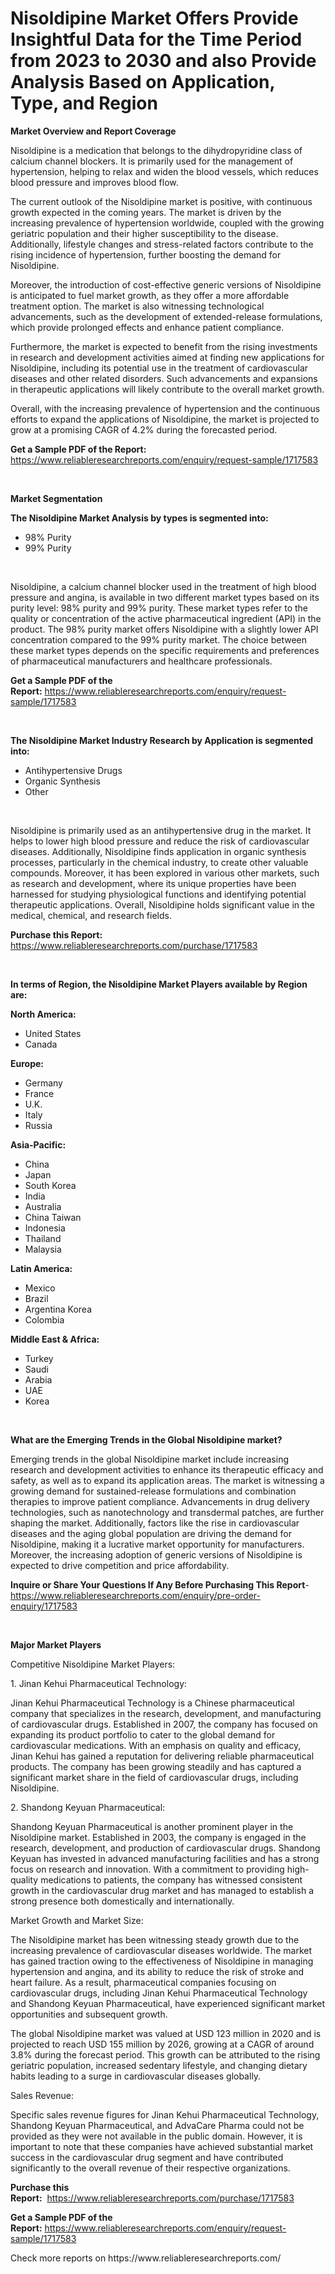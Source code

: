 <p><h1>Nisoldipine Market Offers Provide Insightful Data for the Time Period from 2023 to 2030 and also Provide Analysis Based on Application, Type, and Region</h1></p><p><strong>Market Overview and Report Coverage</strong></p>
<p><p>Nisoldipine is a medication that belongs to the dihydropyridine class of calcium channel blockers. It is primarily used for the management of hypertension, helping to relax and widen the blood vessels, which reduces blood pressure and improves blood flow.</p><p>The current outlook of the Nisoldipine market is positive, with continuous growth expected in the coming years. The market is driven by the increasing prevalence of hypertension worldwide, coupled with the growing geriatric population and their higher susceptibility to the disease. Additionally, lifestyle changes and stress-related factors contribute to the rising incidence of hypertension, further boosting the demand for Nisoldipine.</p><p>Moreover, the introduction of cost-effective generic versions of Nisoldipine is anticipated to fuel market growth, as they offer a more affordable treatment option. The market is also witnessing technological advancements, such as the development of extended-release formulations, which provide prolonged effects and enhance patient compliance.</p><p>Furthermore, the market is expected to benefit from the rising investments in research and development activities aimed at finding new applications for Nisoldipine, including its potential use in the treatment of cardiovascular diseases and other related disorders. Such advancements and expansions in therapeutic applications will likely contribute to the overall market growth.</p><p>Overall, with the increasing prevalence of hypertension and the continuous efforts to expand the applications of Nisoldipine, the market is projected to grow at a promising CAGR of 4.2% during the forecasted period.</p></p>
<p><strong>Get a Sample PDF of the Report:</strong> <a href="https://www.reliableresearchreports.com/enquiry/request-sample/1717583">https://www.reliableresearchreports.com/enquiry/request-sample/1717583</a></p>
<p>&nbsp;</p>
<p><strong>Market Segmentation</strong></p>
<p><strong>The Nisoldipine Market Analysis by types is segmented into:</strong></p>
<p><ul><li>98% Purity</li><li>99% Purity</li></ul></p>
<p>&nbsp;</p>
<p><p>Nisoldipine, a calcium channel blocker used in the treatment of high blood pressure and angina, is available in two different market types based on its purity level: 98% purity and 99% purity. These market types refer to the quality or concentration of the active pharmaceutical ingredient (API) in the product. The 98% purity market offers Nisoldipine with a slightly lower API concentration compared to the 99% purity market. The choice between these market types depends on the specific requirements and preferences of pharmaceutical manufacturers and healthcare professionals.</p></p>
<p><strong>Get a Sample PDF of the Report:</strong>&nbsp;<a href="https://www.reliableresearchreports.com/enquiry/request-sample/1717583">https://www.reliableresearchreports.com/enquiry/request-sample/1717583</a></p>
<p>&nbsp;</p>
<p><strong>The Nisoldipine Market Industry Research by Application is segmented into:</strong></p>
<p><ul><li>Antihypertensive Drugs</li><li>Organic Synthesis</li><li>Other</li></ul></p>
<p>&nbsp;</p>
<p><p>Nisoldipine is primarily used as an antihypertensive drug in the market. It helps to lower high blood pressure and reduce the risk of cardiovascular diseases. Additionally, Nisoldipine finds application in organic synthesis processes, particularly in the chemical industry, to create other valuable compounds. Moreover, it has been explored in various other markets, such as research and development, where its unique properties have been harnessed for studying physiological functions and identifying potential therapeutic applications. Overall, Nisoldipine holds significant value in the medical, chemical, and research fields.</p></p>
<p><strong>Purchase this Report:</strong>&nbsp; <a href="https://www.reliableresearchreports.com/purchase/1717583">https://www.reliableresearchreports.com/purchase/1717583</a></p>
<p>&nbsp;</p>
<p><strong>In terms of Region, the Nisoldipine Market Players available by Region are:</strong></p>
<p>
    <p> <strong> North America: </strong>
        <ul>
            <li>United States</li>
            <li>Canada</li>
        </ul>
        </p> 
    <p> <strong> Europe: </strong>
        <ul>
            <li>Germany</li>
            <li>France</li>
            <li>U.K.</li>
            <li>Italy</li>
            <li>Russia</li>
        </ul>
        </p> 
    <p> <strong> Asia-Pacific: </strong>
        <ul>
            <li>China</li>
            <li>Japan</li>
            <li>South Korea</li>
            <li>India</li>
            <li>Australia</li>
            <li>China Taiwan</li>
            <li>Indonesia</li>
            <li>Thailand</li>
            <li>Malaysia</li>
        </ul>
        </p> 
    <p> <strong> Latin America: </strong>
        <ul>
            <li>Mexico</li>
            <li>Brazil</li>
            <li>Argentina Korea</li>
            <li>Colombia</li>
        </ul>
        </p> 
    <p> <strong> Middle East & Africa: </strong>
        <ul>
            <li>Turkey</li>
            <li>Saudi</li>
            <li>Arabia</li>
            <li>UAE</li>
            <li>Korea</li>
        </ul>
    </p>
    </p>
<p>&nbsp;</p>
<p><strong>What are the Emerging Trends in the Global Nisoldipine market?</strong></p>
<p><p>Emerging trends in the global Nisoldipine market include increasing research and development activities to enhance its therapeutic efficacy and safety, as well as to expand its application areas. The market is witnessing a growing demand for sustained-release formulations and combination therapies to improve patient compliance. Advancements in drug delivery technologies, such as nanotechnology and transdermal patches, are further shaping the market. Additionally, factors like the rise in cardiovascular diseases and the aging global population are driving the demand for Nisoldipine, making it a lucrative market opportunity for manufacturers. Moreover, the increasing adoption of generic versions of Nisoldipine is expected to drive competition and price affordability.</p></p>
<p><strong>Inquire or Share Your Questions If Any Before Purchasing This Report</strong>- <a href="https://www.reliableresearchreports.com/enquiry/pre-order-enquiry/1717583">https://www.reliableresearchreports.com/enquiry/pre-order-enquiry/1717583</a></p>
<p>&nbsp;</p>
<p><strong>Major Market Players</strong></p>
<p><p>Competitive Nisoldipine Market Players:</p><p>1. Jinan Kehui Pharmaceutical Technology:</p><p>Jinan Kehui Pharmaceutical Technology is a Chinese pharmaceutical company that specializes in the research, development, and manufacturing of cardiovascular drugs. Established in 2007, the company has focused on expanding its product portfolio to cater to the global demand for cardiovascular medications. With an emphasis on quality and efficacy, Jinan Kehui has gained a reputation for delivering reliable pharmaceutical products. The company has been growing steadily and has captured a significant market share in the field of cardiovascular drugs, including Nisoldipine.</p><p>2. Shandong Keyuan Pharmaceutical:</p><p>Shandong Keyuan Pharmaceutical is another prominent player in the Nisoldipine market. Established in 2003, the company is engaged in the research, development, and production of cardiovascular drugs. Shandong Keyuan has invested in advanced manufacturing facilities and has a strong focus on research and innovation. With a commitment to providing high-quality medications to patients, the company has witnessed consistent growth in the cardiovascular drug market and has managed to establish a strong presence both domestically and internationally.</p><p>Market Growth and Market Size:</p><p>The Nisoldipine market has been witnessing steady growth due to the increasing prevalence of cardiovascular diseases worldwide. The market has gained traction owing to the effectiveness of Nisoldipine in managing hypertension and angina, and its ability to reduce the risk of stroke and heart failure. As a result, pharmaceutical companies focusing on cardiovascular drugs, including Jinan Kehui Pharmaceutical Technology and Shandong Keyuan Pharmaceutical, have experienced significant market opportunities and subsequent growth.</p><p>The global Nisoldipine market was valued at USD 123 million in 2020 and is projected to reach USD 155 million by 2026, growing at a CAGR of around 3.8% during the forecast period. This growth can be attributed to the rising geriatric population, increased sedentary lifestyle, and changing dietary habits leading to a surge in cardiovascular diseases globally.</p><p>Sales Revenue:</p><p>Specific sales revenue figures for Jinan Kehui Pharmaceutical Technology, Shandong Keyuan Pharmaceutical, and AdvaCare Pharma could not be provided as they were not available in the public domain. However, it is important to note that these companies have achieved substantial market success in the cardiovascular drug segment and have contributed significantly to the overall revenue of their respective organizations.</p></p>
<p><strong>Purchase this Report:</strong>&nbsp;&nbsp;<a href="https://www.reliableresearchreports.com/purchase/1717583">https://www.reliableresearchreports.com/purchase/1717583</a></p>
<p></p>
<p><strong>Get a Sample PDF of the Report:</strong>&nbsp;<a href="https://www.reliableresearchreports.com/enquiry/request-sample/1717583">https://www.reliableresearchreports.com/enquiry/request-sample/1717583</a></p>
<p>Check more reports on https://www.reliableresearchreports.com/</p>